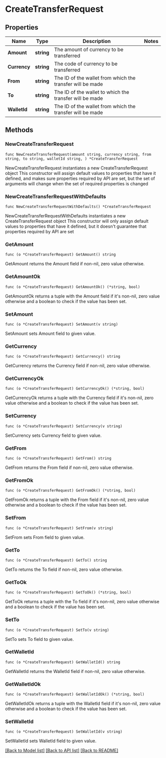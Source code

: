# CreateTransferRequest

## Properties

Name | Type | Description | Notes
------------ | ------------- | ------------- | -------------
**Amount** | **string** | The amount of currency to be transferred | 
**Currency** | **string** | The code of currency to be transferred | 
**From** | **string** | The ID of the wallet from which the transfer will be made | 
**To** | **string** | The ID of the wallet to which the transfer will be made | 
**WalletId** | **string** | The ID of the wallet from which the transfer will be made | 

## Methods

### NewCreateTransferRequest

`func NewCreateTransferRequest(amount string, currency string, from string, to string, walletId string, ) *CreateTransferRequest`

NewCreateTransferRequest instantiates a new CreateTransferRequest object
This constructor will assign default values to properties that have it defined,
and makes sure properties required by API are set, but the set of arguments
will change when the set of required properties is changed

### NewCreateTransferRequestWithDefaults

`func NewCreateTransferRequestWithDefaults() *CreateTransferRequest`

NewCreateTransferRequestWithDefaults instantiates a new CreateTransferRequest object
This constructor will only assign default values to properties that have it defined,
but it doesn't guarantee that properties required by API are set

### GetAmount

`func (o *CreateTransferRequest) GetAmount() string`

GetAmount returns the Amount field if non-nil, zero value otherwise.

### GetAmountOk

`func (o *CreateTransferRequest) GetAmountOk() (*string, bool)`

GetAmountOk returns a tuple with the Amount field if it's non-nil, zero value otherwise
and a boolean to check if the value has been set.

### SetAmount

`func (o *CreateTransferRequest) SetAmount(v string)`

SetAmount sets Amount field to given value.


### GetCurrency

`func (o *CreateTransferRequest) GetCurrency() string`

GetCurrency returns the Currency field if non-nil, zero value otherwise.

### GetCurrencyOk

`func (o *CreateTransferRequest) GetCurrencyOk() (*string, bool)`

GetCurrencyOk returns a tuple with the Currency field if it's non-nil, zero value otherwise
and a boolean to check if the value has been set.

### SetCurrency

`func (o *CreateTransferRequest) SetCurrency(v string)`

SetCurrency sets Currency field to given value.


### GetFrom

`func (o *CreateTransferRequest) GetFrom() string`

GetFrom returns the From field if non-nil, zero value otherwise.

### GetFromOk

`func (o *CreateTransferRequest) GetFromOk() (*string, bool)`

GetFromOk returns a tuple with the From field if it's non-nil, zero value otherwise
and a boolean to check if the value has been set.

### SetFrom

`func (o *CreateTransferRequest) SetFrom(v string)`

SetFrom sets From field to given value.


### GetTo

`func (o *CreateTransferRequest) GetTo() string`

GetTo returns the To field if non-nil, zero value otherwise.

### GetToOk

`func (o *CreateTransferRequest) GetToOk() (*string, bool)`

GetToOk returns a tuple with the To field if it's non-nil, zero value otherwise
and a boolean to check if the value has been set.

### SetTo

`func (o *CreateTransferRequest) SetTo(v string)`

SetTo sets To field to given value.


### GetWalletId

`func (o *CreateTransferRequest) GetWalletId() string`

GetWalletId returns the WalletId field if non-nil, zero value otherwise.

### GetWalletIdOk

`func (o *CreateTransferRequest) GetWalletIdOk() (*string, bool)`

GetWalletIdOk returns a tuple with the WalletId field if it's non-nil, zero value otherwise
and a boolean to check if the value has been set.

### SetWalletId

`func (o *CreateTransferRequest) SetWalletId(v string)`

SetWalletId sets WalletId field to given value.



[[Back to Model list]](../README.md#documentation-for-models) [[Back to API list]](../README.md#documentation-for-api-endpoints) [[Back to README]](../README.md)


